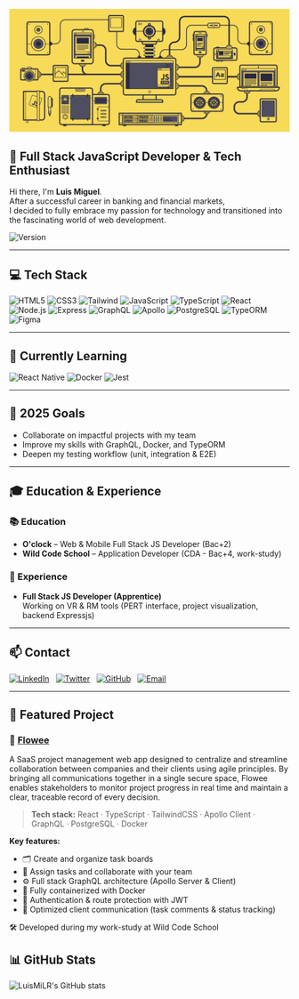 <p align="left">
  <img src="./images/machine.gif" alt="Luis Miguel working" width="600"/>
</p>

## 🚀 Full Stack JavaScript Developer & Tech Enthusiast

Hi there, I'm **Luis Miguel**.  
After a successful career in banking and financial markets,  
I decided to fully embrace my passion for technology and transitioned into the fascinating world of web development.


![Version](https://img.shields.io/badge/version-1.0.0-blue)


---

## 💻 Tech Stack

![HTML5](https://img.shields.io/badge/HTML5-E34F26?style=for-the-badge&logo=html5&logoColor=white)
![CSS3](https://img.shields.io/badge/CSS3-1572B6?style=for-the-badge&logo=css3&logoColor=white)
![Tailwind](https://img.shields.io/badge/Tailwind-CSS-38B2AC?style=for-the-badge&logo=tailwind-css&logoColor=white)
![JavaScript](https://img.shields.io/badge/JavaScript-ES6+-F7DF1E?style=for-the-badge&logo=javascript&logoColor=black)
![TypeScript](https://img.shields.io/badge/TypeScript-5.x-3178C6?style=for-the-badge&logo=typescript&logoColor=white)
![React](https://img.shields.io/badge/React-18.x-61DAFB?style=for-the-badge&logo=react&logoColor=black)
![Node.js](https://img.shields.io/badge/Node.js-18.x-339933?style=for-the-badge&logo=node.js&logoColor=white)
![Express](https://img.shields.io/badge/Express.js-404D59?style=for-the-badge&logo=express&logoColor=white)
![GraphQL](https://img.shields.io/badge/GraphQL-E10098?style=for-the-badge&logo=graphql&logoColor=white)
![Apollo](https://img.shields.io/badge/Apollo-GraphQL-311C87?style=for-the-badge&logo=apollo-graphql&logoColor=white)
![PostgreSQL](https://img.shields.io/badge/PostgreSQL-15.x-4169E1?style=for-the-badge&logo=postgresql&logoColor=white)
![TypeORM](https://img.shields.io/badge/TypeORM-FF5733?style=for-the-badge&logo=typeorm&logoColor=white)
![Figma](https://img.shields.io/badge/Figma-F24E1E?style=for-the-badge&logo=figma&logoColor=white)

---

## 🚀 Currently Learning

![React Native](https://img.shields.io/badge/React_Native-61DAFB?style=for-the-badge&logo=react&logoColor=black)
![Docker](https://img.shields.io/badge/Docker-compose-2496ED?style=for-the-badge&logo=docker&logoColor=white)
![Jest](https://img.shields.io/badge/Jest-Testing-99424F?style=for-the-badge&logo=jest&logoColor=white)

---

## 🎯 2025 Goals

- Collaborate on impactful projects with my team  
- Improve my skills with GraphQL, Docker, and TypeORM  
- Deepen my testing workflow (unit, integration & E2E)

---

## 🎓 Education & Experience

### 📚 Education
- **O'clock** – Web & Mobile Full Stack JS Developer (Bac+2)  
- **Wild Code School** – Application Developer (CDA - Bac+4, work-study)

### 💼 Experience
- **Full Stack JS Developer (Apprentice)**  
  Working on VR & RM tools (PERT interface, project visualization, backend Expressjs)

---

## 📫 Contact

[![LinkedIn](https://img.shields.io/badge/LinkedIn-blue?style=for-the-badge&logo=linkedin&logoColor=white)](https://fr.linkedin.com/in/luis-miguel-robles-81213463)
&nbsp;
[![Twitter](https://img.shields.io/badge/Twitter-1DA1F2?style=for-the-badge&logo=twitter&logoColor=white)](https://twitter.com/LuismiMarcoDj)
&nbsp;
[![GitHub](https://img.shields.io/badge/GitHub-000000?style=for-the-badge&logo=github&logoColor=white)](https://github.com/LuisMiLR)
&nbsp;
[![Email](https://img.shields.io/badge/Email-luismiguel.robles.lr@gmail.com-red?style=for-the-badge&logo=gmail&logoColor=white)](mailto:luismiguel.robles.lr@gmail.com)

---

## 🧩 Featured Project

### 🚀 [Flowee](https://github.com/LuisMiLR/Flowee)

A SaaS project management web app designed to centralize and streamline collaboration between companies and their clients using agile principles. By bringing all communications together in a single secure space, Flowee enables stakeholders to monitor project progress in real time and maintain a clear, traceable record of every decision.

>**Tech stack:** React · TypeScript · TailwindCSS · Apollo Client · GraphQL · PostgreSQL · Docker</sub>


**Key features:**
- 🗂️ Create and organize task boards
- 👥 Assign tasks and collaborate with your team
- ⚙️ Full stack GraphQL architecture (Apollo Server & Client)
- 🐳 Fully containerized with Docker
- 🔐 Authentication & route protection with JWT
- 💬 Optimized client communication (task comments & status tracking)

🛠️ Developed during my work-study at Wild Code School


## 📊 GitHub Stats

![LuisMiLR's GitHub stats](https://github-readme-stats.vercel.app/api?username=LuisMiLR&count_private=true&show_icons=true&title_color=70a5fd&icon_color=bf91f3&text_color=38bdae&bg_color=0D1117)


